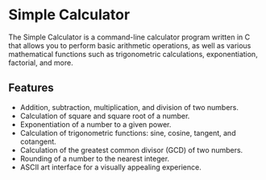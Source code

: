 # Simple Calculator
<p>The Simple Calculator is a command-line calculator program written in C that allows you to perform basic arithmetic operations, as well as various mathematical functions such as trigonometric calculations, exponentiation, factorial, and more.
</p>

## Features
- Addition, subtraction, multiplication, and division of two numbers.
- Calculation of square and square root of a number.
- Exponentiation of a number to a given power.
- Calculation of trigonometric functions: sine, cosine, tangent, and cotangent.
- Calculation of the greatest common divisor (GCD) of two numbers.
- Rounding of a number to the nearest integer.
- ASCII art interface for a visually appealing experience.






